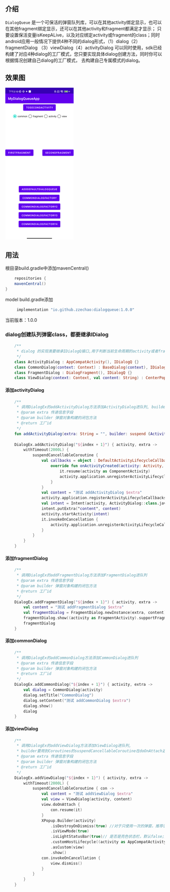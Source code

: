 ## 介绍

`DialogQueue` 是一个可保活的弹窗队列库，可以在其他activity绑定显示，也可以在其他fragment绑定显示，还可以在其他activity和fragment都满足才显示；
只要设置保活变量isKeepALive，以及对应绑定activity或fragment的class；同时android应用一般情况下提供4种不同的dialog形式，（1）dialog（2）fragmentDialog
（3）viewDialog（4）activityDialog
可以同时使用，sdk已经构建了对应4种dialog的工厂模式，您只要实现具体dialog创建方法，同时你可以根据情况创建自己dialog的工厂模式，
去构建自己专属模式的dialog。

## 效果图

![image](https://github.com/zzechao/DialogQueue/blob/master/demo_display.png)

## 用法

根目录build.gradle中添加mavenCentral()

```groovy
    repositories {
    mavenCentral()
}
```

model build.gradle添加

```groovy
     implementation "io.github.zzechao:dialogqueue:1.0.0"
```

当前版本：1.0.0

### dialog创建队列弹窗class，都要继承IDialog

```kotlin
    /**
     * dialog 的实现类要继承IDialogQ接口,用于判断当前生命周期的activity或者fragment是不是队列的弹窗
     */
    class ActivityDialog : AppCompatActivity(), IDialogQ {}
    class CommonDialog(context: Context) : BaseDialog(context), IDialogQ {}
    class FragmentDialog : DialogFragment(), IDialogQ {}
    class ViewDialog(context: Context, val content: String) : CenterPopupView(context), IDialogQ {}
```

#### 添加activityDialog
```kotlin
    /**
     * 调用DialogEx的addActivityDialog方法添加ActivityDialog进队列, builder要用到Coroutines的suspendCancellableCoroutine返回activity的对象
     * @param extra 传递信息字段
     * @param builder 弹窗对象构建的闭包方法
     * @return 工厂id
     */
    fun addActivityDialog(extra: String = "", builder: suspend (Activity, String) -> ComponentActivity): Int{}

    DialogEx.addActivityDialog("${index + 1}") { activity, extra ->
        withTimeout(2000L) {
            suspendCancellableCoroutine {
                val callbacks = object : DefaultActivityLifecycleCallbacks {
                    override fun onActivityCreated(activity: Activity, savedInstanceState: Bundle?) {
                        it.resume(activity as ComponentActivity)
                        activity.application.unregisterActivityLifecycleCallbacks(this)
                    }
                }
                val content = "测试 addActivityDialog $extra"
                activity.application.registerActivityLifecycleCallbacks(callbacks)
                val intent = Intent(activity, ActivityDialog::class.java)
                intent.putExtra("content", content)
                activity.startActivity(intent)
                it.invokeOnCancellation {
                    activity.application.unregisterActivityLifecycleCallbacks(callbacks)
                }
            }
        }
    }
```

#### 添加fragmentDialog
```kotlin
    /**
     * 调用DialogEx的addFragmentDialog方法添加FragmentDialog进队列
     * @param extra 传递信息字段
     * @param builder 弹窗对象构建的闭包方法
     * @return 工厂id
     */
    DialogEx.addFragmentDialog("${index + 1}") { activity, extra ->
        val content = "测试 addFragmentDialog $extra"
        val fragmentDialog = FragmentDialog.newInstance(extra, content)
        fragmentDialog.show((activity as FragmentActivity).supportFragmentManager, "FragmentDialog")
        fragmentDialog
    }
```

#### 添加commonDialog
```kotlin
    /**
     * 调用DialogEx的addCommonDialog方法添加CommonDialog进队列
     * @param extra 传递信息字段
     * @param builder 弹窗对象构建的闭包方法
     * @return 工厂id
     */
    DialogEx.addCommonDialog("${index + 1}") { activity, extra ->
        val dialog = CommonDialog(activity)
        dialog.setTitle("CommonDialog")
        dialog.setContent("测试 addCommonDialog $extra")
        dialog.show()
        dialog
    }
```

#### 添加viewDialog
```kotlin
    /**
     * 调用DialogEx的addViewDialog方法添加ViewDialog进队列, 
     * builder要用到Coroutines的suspendCancellableCoroutine在doOnAttach返回view的对象，这里用了XPopup快速开发
     * @param extra 传递信息字段
     * @param builder 弹窗对象构建的闭包方法
     * @return 工厂id
     */
    DialogEx.addViewDialog("${index + 1}") { activity, extra ->
        withTimeout(2000L) {
            suspendCancellableCoroutine { con ->
                val content = "测试 addViewDialog $extra"
                val view = ViewDialog(activity, content)
                view.doOnAttach {
                    con.resume(it)
                }
                XPopup.Builder(activity)
                    .isDestroyOnDismiss(true) //对于只使用一次的弹窗，推荐设置这个
                    .isViewMode(true)
                    .isLightStatusBar(true)// 是否是亮色状态栏，默认false;亮色模式下，状态栏图标和文字是黑色
                    .customHostLifecycle((activity as AppCompatActivity).lifecycle)
                    .asCustom(view)
                    .show()
                con.invokeOnCancellation {
                    view.dismiss()
                }
            }
        }
    }
```
